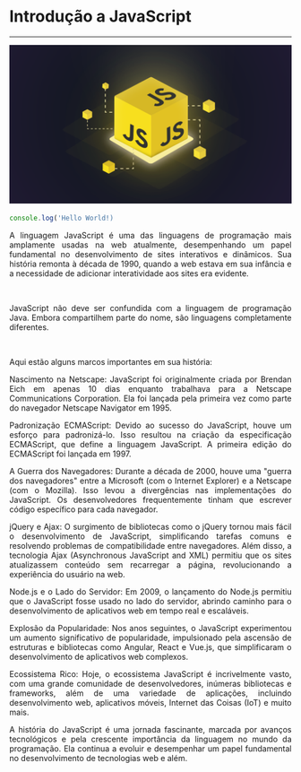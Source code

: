 # **Introdução a JavaScript**

---

![JS](assets/javascript.png)

```js
console.log('Hello World!)
```

<div align='justify'>


A linguagem JavaScript é uma das linguagens de programação mais amplamente usadas na web atualmente, desempenhando um papel fundamental no desenvolvimento de sites interativos e dinâmicos. Sua história remonta à década de 1990, quando a web estava em sua infância e a necessidade de adicionar interatividade aos sites era evidente.

<br>

 JavaScript não deve ser confundida com a linguagem de programação Java. Embora compartilhem parte do nome, são linguagens completamente diferentes.

<br>

Aqui estão alguns marcos importantes em sua história:

Nascimento na Netscape: JavaScript foi originalmente criada por Brendan Eich em apenas 10 dias enquanto trabalhava para a Netscape Communications Corporation. Ela foi lançada pela primeira vez como parte do navegador Netscape Navigator em 1995.

Padronização ECMAScript: Devido ao sucesso do JavaScript, houve um esforço para padronizá-lo. Isso resultou na criação da especificação ECMAScript, que define a linguagem JavaScript. A primeira edição do ECMAScript foi lançada em 1997.

A Guerra dos Navegadores: Durante a década de 2000, houve uma "guerra dos navegadores" entre a Microsoft (com o Internet Explorer) e a Netscape (com o Mozilla). Isso levou a divergências nas implementações do JavaScript. Os desenvolvedores frequentemente tinham que escrever código específico para cada navegador.

jQuery e Ajax: O surgimento de bibliotecas como o jQuery tornou mais fácil o desenvolvimento de JavaScript, simplificando tarefas comuns e resolvendo problemas de compatibilidade entre navegadores. Além disso, a tecnologia Ajax (Asynchronous JavaScript and XML) permitiu que os sites atualizassem conteúdo sem recarregar a página, revolucionando a experiência do usuário na web.

Node.js e o Lado do Servidor: Em 2009, o lançamento do Node.js permitiu que o JavaScript fosse usado no lado do servidor, abrindo caminho para o desenvolvimento de aplicativos web em tempo real e escaláveis.

Explosão da Popularidade: Nos anos seguintes, o JavaScript experimentou um aumento significativo de popularidade, impulsionado pela ascensão de estruturas e bibliotecas como Angular, React e Vue.js, que simplificaram o desenvolvimento de aplicativos web complexos.

Ecossistema Rico: Hoje, o ecossistema JavaScript é incrivelmente vasto, com uma grande comunidade de desenvolvedores, inúmeras bibliotecas e frameworks, além de uma variedade de aplicações, incluindo desenvolvimento web, aplicativos móveis, Internet das Coisas (IoT) e muito mais.

A história do JavaScript é uma jornada fascinante, marcada por avanços tecnológicos e pela crescente importância da linguagem no mundo da programação. Ela continua a evoluir e desempenhar um papel fundamental no desenvolvimento de tecnologias web e além.

</div>
